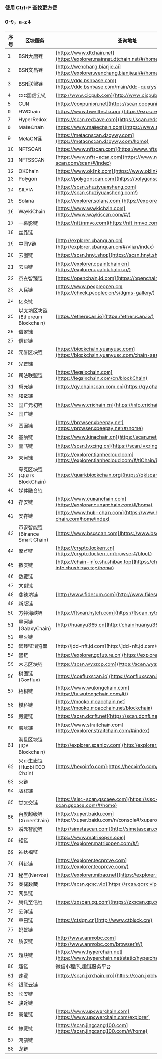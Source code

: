  ### 使用 Ctrl+F 查找更方便 
 ### 0-9，a-z ⬇️
 |序号|区块服务|查询地址|
 |----|--------|--------|
 |1|BSN大唐链|[https://www.dtchain.net](https://explorer.mainnet.dtchain.net/#/home)|
 |2|BSN文昌链|[https://wenchang.bianjie.ai](https://explorer.wenchang.bianjie.ai/#/home)|
 |3|BSN联盟链|[https://ddc.bsnbase.com](https://ddc.bsnbase.com/main/ddc-querys)|
 |4|CIC国信公链|[http://www.cicpub.com](http://www.cicpub.com/)|
 |5|CUN|[https://coopunion.net](https://scan.coopunion.net/)|
 |6|HWChain|[https://www.hwelltech.com](https://explorer.hwelltech.com/)|
 |7|HyperRedox|[https://scan.redcave.com](https://scan.redcave.com/#/)|
 |8|MaileChain|[https://www.mailechain.com](https://www.mailechain.com/)|
 |9|MetaCN链|[https://metacnscan.daoywy.com](https://metacnscan.daoywy.com/home)|
 |10|NFTSCAN|[https://www.nftscan.com](https://www.nftscan.com/)|
 |11|NFTSSCAN|[https://www.nfts-scan.com](https://www.nfts-scan.com/scan/#/index)|
 |12|OKChain|[https://www.oklink.com](https://www.oklink.com/zh-cn/okc)|
 |13|Polygon|[https://polygonscan.com](https://polygonscan.com/)|
 |14|SILVIA|[https://scan.shuziyuansheng.com](https://scan.shuziyuansheng.com/)|
 |15|Solana|[https://explorer.solana.com](https://explorer.solana.com/)|
 |16|WaykiChain|[https://www.waykichain.com](https://www.waykiscan.com/#/)|
 |17|一幕影链|[https://nft.inmvo.com](https://nft.inmvo.com/auth/Login)|
 |18|丝路链|
 |19|中国V链|[http://explorer.ubanquan.cn](http://explorer.ubanquan.cn/#/vlian/index)|
 |20|云图链|[https://scan.hnyt.shop](https://scan.hnyt.shop/#/home)|
 |21|云画链|[https://explorer.cpaintchain.cn](https://explorer.cpaintchain.cn/)|
 |22|京东智臻链|[https://openchain.jd.com](https://openchain.jd.com/browser/)|
 |23|人民链|[https://www.peopleopen.cn](https://check.peoplec.cn/s/dgms-gallery/)|
 |24|亿条链|
 |25|以太坊区块链(Ethereum Blockchain)|[https://etherscan.io](https://etherscan.io/)|
 |26|信安链|
 |27|信证链|
 |28|元誉区块链|[https://blockchain.yuanyusc.com](https://blockchain.yuanyusc.com/chain-search/)|
 |29|光芒链|
 |30|司法联盟链|[https://legalxchain.com](https://legalxchain.com/cn/blockChain)|
 |31|启元链|[https://qy.chainscan.com.cn](https://qy.chainscan.com.cn/)|
 |32|和数链|
 |33|国广元初链|[https://www.crichain.cn](https://info.crichain.cn/)|
 |34|国广链|
 |35|圆圈链|[https://browser.xbeepay.net](https://browser.xbeepay.net/#/home)|
 |36|基纳链|[https://www.kinachain.cn](https://scan.metakina.com/)|
 |37|壹飞链|[https://scan.lvxxing.cn](https://scan.lvxxing.cn/#/home)|
 |38|天河链|[https://explorer.tianhecloud.com](https://explorer.tianhecloud.com/#/tiChain/index)|
 |39|夸克区块链(Quark BlockChain)|[https://quarkblockchain.org](https://qkiscan.cn/)|
 |40|媒体融合链|
 |41|存安链|[https://www.cunanchain.com](https://explorer.cunanchain.com/#/home)|
 |42|安存链|[https://www.hub-chain.com](https://www.hub-chain.com/home/index)|
 |43|币安智能链(Binance Smart Chain)|[https://www.bscscan.com](https://www.bscscan.com/)|
 |44|摩点链|[https://crypto.lockerr.cn](https://crypto.lockerr.cn/browser#/block)|
 |45|数实链|[https://chain-info.shushibao.top](https://chain-info.shushibao.top/home)|
 |46|数藏链|
 |47|文创链|
 |48|斐德坊链|[http://www.fidesum.com](http://www.fidesum.com/)|
 |49|新版链|
 |50|方特海峡链|[https://ftscan.hytch.com](https://ftscan.hytch.com/#/index)|
 |51|星河链(GalaxyChain)|[http://huanyu365.cn](http://chain.huanyu365.cn:8000/#/)|
 |52|星火链|
 |53|智臻链浏览器|[http://jdd-nft.jd.com](http://jdd-nft.jd.com/#/)|
 |54|智链|[https://explorer.gcfuture.cn](https://explorer.gcfuture.cn/#/)|
 |55|未艺区块链|[https://scan.wyszcp.com](https://scan.wyszcp.com/)|
 |56|树图链(Conflux)|[https://confluxscan.io](https://confluxscan.io/)|
 |57|梧桐链|[https://www.wutongchain.com](https://ts.wutongchain.com/#/)|
 |58|模科链|[https://mooko.moacchain.net](https://mooko.moacchain.net/blockchain)|
 |59|殿藏链|[https://scan.dcnft.net](https://scan.dcnft.net)|
 |60|海峡链|[https://www.straitchain.com](https://explorer.straitchain.com/#/index)|
 |61|海星区块链(IOV Blockchain)|[http://explorer.scaniov.com](http://explorer.scaniov.com/)|
 |62|火币生态链(Huobi ECO Chain)|[https://hecoinfo.com](https://hecoinfo.com/)|
 |63|火链|
 |64|版权链|
 |65|甘文交链|[https://slsc-scan.gscaee.com](https://slsc-scan.gscaee.com/#/home)|
 |66|百度超级链(XuperChain)|[https://xuper.baidu.com](https://xuper.baidu.com/n/console#/xuperos/explorer)|
 |67|瞬元智能链|[http://simetascan.com](http://simetascan.com/)|
 |68|矩链|[https://www.matrixopen.com](https://explorer.matrixopen.com/#/)|
 |69|神达福链|
 |70|科证链|[https://explorer.tecprove.com](https://explorer.tecprove.com/)|
 |71|秘宝(Nervos)|[https://explorer.mibao.net](https://explorer.mibao.net/)|
 |72|秦储数藏|[https://scan.qcsc.vip](https://scan.qcsc.vip/#/home)|
 |73|网易链|
 |74|腾讯至信链|[https://zxscan.qq.com](https://zxscan.qq.com/)|
 |75|茫洋链|
 |76|草田链|[https://ctsign.cn](http://www.ctblock.cn/)|
 |77|蚂蚁链||
 |78|质安链|[http://www.anmobc.com](http://www.anmobc.com/browser/#/)|
 |79|超块链|[https://www.hyperchain.net](https://www.hyperchain.net/static/hyperchainExplorer.html#/)|
 |80|趣链|微信小程序_趣链服务平台|
 |81|速藏|[https://scan.jxrchain.pro](https://scan.jxrchain.pro/#/home)|
 |82|银联云链|
 |83|长安链|
 |84|骏途链|
 |85|高能链|[https://www.upowerchain.com](https://www.upowerchain.com/explorer)|
 |86|鲸藏链|[https://scan.jingcang100.com](https://scan.jingcang100.com/#/home)|
 |87|鸿鹄链|
 |88|龙链|
